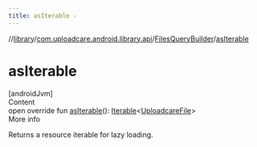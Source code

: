 ```yaml
---
title: asIterable -
---
```

//[library](../../index.md)/[com.uploadcare.android.library.api](../index.md)/[FilesQueryBuilder](index.md)/[asIterable](as-iterable.md)



# asIterable  
[androidJvm]  
Content  
open override fun [asIterable](as-iterable.md)(): [Iterable](https://kotlinlang.org/api/latest/jvm/stdlib/kotlin.collections/-iterable/index.html)<[UploadcareFile](../-uploadcare-file/index.md)>  
More info  


Returns a resource iterable for lazy loading.

  



